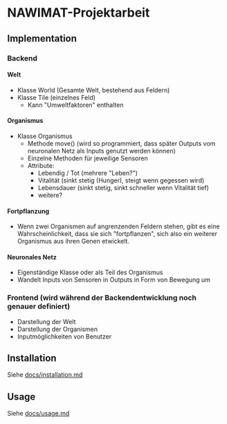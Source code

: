 # NAWIMAT-Projektarbeit

## Implementation

### Backend

#### Welt
- Klasse World (Gesamte Welt, bestehend aus Feldern)
- Klasse Tile (einzelnes Feld)
    - Kann "Umweltfaktoren" enthalten

#### Organismus
- Klasse Organismus
    - Methode move() (wird so programmiert, dass später Outputs vom neuronalen Netz als Inputs genutzt werden können)
    - Einzelne Methoden für jeweilige Sensoren
    - Attribute:
        - Lebendig / Tot (mehrere "Leben?")
        - Vitalität (sinkt stetig (Hunger), steigt wenn gegessen wird)
        - Lebensdauer (sinkt stetig, sinkt schneller wenn Vitalität tief)
        - weitere?

#### Fortpflanzung
- Wenn zwei Organismen auf angrenzenden Feldern stehen, gibt es eine Wahrscheinlichkeit, dass sie sich "fortpflanzen", sich also ein weiterer Organismus aus ihren Genen etwickelt.



#### Neuronales Netz
- Eigenständige Klasse oder als Teil des Organismus
- Wandelt Inputs von Sensoren in Outputs in Form von Bewegung um


### Frontend (wird während der Backendentwicklung noch genauer definiert)
- Darstellung der Welt
- Darstellung der Organismen
- Inputmöglichkeiten von Benutzer


## Installation
Siehe [docs/installation.md](docs/installation.md)

## Usage
Siehe [docs/usage.md](docs/usage.md)
